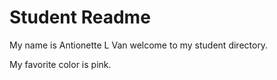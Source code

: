 # Student Readme
My name is Antionette L Van welcome to my student directory.

My favorite color is pink.